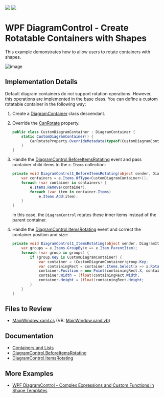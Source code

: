 <!-- default badges list -->
[![](https://img.shields.io/badge/Open_in_DevExpress_Support_Center-FF7200?style=flat-square&logo=DevExpress&logoColor=white)](https://supportcenter.devexpress.com/ticket/details/T1175899)
[![](https://img.shields.io/badge/📖_How_to_use_DevExpress_Examples-e9f6fc?style=flat-square)](https://docs.devexpress.com/GeneralInformation/403183)
<!-- default badges end -->

# WPF DiagramControl - Create Rotatable Containers with Shapes

This example demonstrates how to allow users to rotate containers with shapes.

![image](https://github.com/DevExpress-Examples/wpf-rotating-containers-with-shapes/assets/65009440/e2bcda4f-3885-41e1-bbf4-8e0b2f46c1d1)


## Implementation Details

Default diagram containers do not support rotation operations. However, this operations are implemented in the base class. You can define a custom rotatable container in the following way:

1. Create a [DiagramContainer](https://docs.devexpress.com/WPF/DevExpress.Xpf.Diagram.DiagramContainer) class descendant.
2. Override the [CanRotate](https://docs.devexpress.com/WPF/DevExpress.Xpf.Diagram.DiagramItem.CanRotate) property.

   ```csharp
   public class CustomDiagramContainer : DiagramContainer {
       static CustomDiagramContainer() {
           CanRotateProperty.OverrideMetadata(typeof(CustomDiagramContainer), new FrameworkPropertyMetadata(true, null, (d, v) => v));
       }
   }
   ```

3. Handle the [DiagramControl.BeforeItemsRotating](https://docs.devexpress.com/WPF/DevExpress.Xpf.Diagram.DiagramControl.BeforeItemsRotating) event and pass container child items to the `e.Items` collection:

   ```csharp
   private void DiagramControl1_BeforeItemsRotating(object sender, DiagramBeforeItemsRotatingEventArgs e) {
       var containers = e.Items.OfType<CustomDiagramContainer>();
       foreach (var container in containers) {
           e.Items.Remove(container);
           foreach (var item in container.Items)
               e.Items.Add(item);
       }
   }
   ```

   In this case, the `DiagramControl` rotates these inner items instead of the parent container.
   
4. Handle the [DiagramControl.ItemsRotating](https://docs.devexpress.com/WPF/DevExpress.Xpf.Diagram.DiagramControl.ItemsRotating) event and correct the container position and size:

   ```csharp
   private void DiagramControl1_ItemsRotating(object sender, DiagramItemsRotatingEventArgs e) {
       var groups = e.Items.GroupBy(x => x.Item.ParentItem);
       foreach (var group in groups) {
           if (group.Key is CustomDiagramContainer) {
               var container = (CustomDiagramContainer)group.Key;
               var containingRect = container.Items.Select(x => x.RotatedDiagramBounds().BoundedRect()).Aggregate(Rect.Empty, Rect.Union);
               container.Position = new Point(containingRect.X, containingRect.Y);
               container.Width = (float)containingRect.Width;
               container.Height = (float)containingRect.Height;
           }
       }
   }
   ``` 

## Files to Review

- [MainWindow.xaml.cs](./CS/WpfApp13/MainWindow.xaml.cs) (VB: [MainWindow.xaml.vb](./VB/WpfApp13/MainWindow.xaml.vb))

## Documentation

- [Containers and Lists](https://docs.devexpress.com/WPF/117205/controls-and-libraries/diagram-control/diagram-items/containers)
- [DiagramControl.BeforeItemsRotating](https://docs.devexpress.com/WPF/DevExpress.Xpf.Diagram.DiagramControl.BeforeItemsRotating)
- [DiagramControl.ItemsRotating](https://docs.devexpress.com/WPF/DevExpress.Xpf.Diagram.DiagramControl.ItemsRotating)

## More Examples

- [WPF DiagramControl - Complex Expressions and Custom Functions in Shape Templates](https://github.com/DevExpress-Examples/wpf-diagram-use-custom-functions-in-shape-templates)
